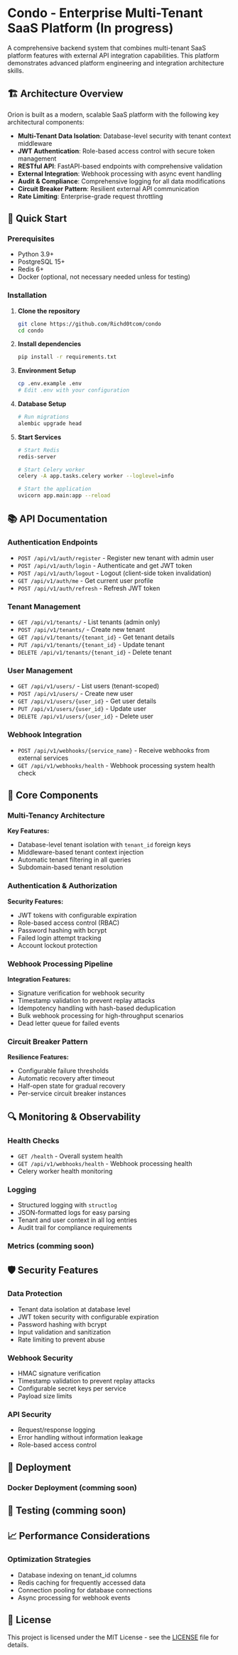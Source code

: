 # Condo - Enterprise Multi-Tenant SaaS Platform (In progress)

A comprehensive backend system that combines multi-tenant SaaS platform features with external API integration capabilities. This platform demonstrates advanced platform engineering and integration architecture skills.

## 🏗️ Architecture Overview

Orion is built as a modern, scalable SaaS platform with the following key architectural components:

- **Multi-Tenant Data Isolation**: Database-level security with tenant context middleware
- **JWT Authentication**: Role-based access control with secure token management
- **RESTful API**: FastAPI-based endpoints with comprehensive validation
- **External Integration**: Webhook processing with async event handling
- **Audit & Compliance**: Comprehensive logging for all data modifications
- **Circuit Breaker Pattern**: Resilient external API communication
- **Rate Limiting**: Enterprise-grade request throttling



## 🚀 Quick Start

### Prerequisites

- Python 3.9+
- PostgreSQL 15+
- Redis 6+
- Docker (optional, not necessary needed unless for testing)

### Installation

1. **Clone the repository**
   ```bash
   git clone https://github.com/Richd0tcom/condo
   cd condo
   ```

2. **Install dependencies**
   ```bash
   pip install -r requirements.txt
   ```

3. **Environment Setup**
   ```bash
   cp .env.example .env
   # Edit .env with your configuration
   ```

4. **Database Setup**
   ```bash
   # Run migrations
   alembic upgrade head
   ```

5. **Start Services**
   ```bash
   # Start Redis
   redis-server

   # Start Celery worker
   celery -A app.tasks.celery worker --loglevel=info

   # Start the application
   uvicorn app.main:app --reload
   ```

## 📚 API Documentation

### Authentication Endpoints

- `POST /api/v1/auth/register` - Register new tenant with admin user
- `POST /api/v1/auth/login` - Authenticate and get JWT token
- `POST /api/v1/auth/logout` - Logout (client-side token invalidation)
- `GET /api/v1/auth/me` - Get current user profile
- `POST /api/v1/auth/refresh` - Refresh JWT token

### Tenant Management

- `GET /api/v1/tenants/` - List tenants (admin only)
- `POST /api/v1/tenants/` - Create new tenant
- `GET /api/v1/tenants/{tenant_id}` - Get tenant details
- `PUT /api/v1/tenants/{tenant_id}` - Update tenant
- `DELETE /api/v1/tenants/{tenant_id}` - Delete tenant

### User Management

- `GET /api/v1/users/` - List users (tenant-scoped)
- `POST /api/v1/users/` - Create new user
- `GET /api/v1/users/{user_id}` - Get user details
- `PUT /api/v1/users/{user_id}` - Update user
- `DELETE /api/v1/users/{user_id}` - Delete user

### Webhook Integration

- `POST /api/v1/webhooks/{service_name}` - Receive webhooks from external services
- `GET /api/v1/webhooks/health` - Webhook processing system health check

## 🔧 Core Components

### Multi-Tenancy Architecture

**Key Features:**
- Database-level tenant isolation with `tenant_id` foreign keys
- Middleware-based tenant context injection
- Automatic tenant filtering in all queries
- Subdomain-based tenant resolution

### Authentication & Authorization

**Security Features:**
- JWT tokens with configurable expiration
- Role-based access control (RBAC)
- Password hashing with bcrypt
- Failed login attempt tracking
- Account lockout protection

### Webhook Processing Pipeline

**Integration Features:**
- Signature verification for webhook security
- Timestamp validation to prevent replay attacks
- Idempotency handling with hash-based deduplication
- Bulk webhook processing for high-throughput scenarios
- Dead letter queue for failed events

### Circuit Breaker Pattern

**Resilience Features:**
- Configurable failure thresholds
- Automatic recovery after timeout
- Half-open state for gradual recovery
- Per-service circuit breaker instances



## 🔍 Monitoring & Observability

### Health Checks

- `GET /health` - Overall system health
- `GET /api/v1/webhooks/health` - Webhook processing health
- Celery worker health monitoring

### Logging

- Structured logging with `structlog`
- JSON-formatted logs for easy parsing
- Tenant and user context in all log entries
- Audit trail for compliance requirements

### Metrics (comming soon)


## 🛡️ Security Features

### Data Protection

- Tenant data isolation at database level
- JWT token security with configurable expiration
- Password hashing with bcrypt
- Input validation and sanitization
- Rate limiting to prevent abuse

### Webhook Security

- HMAC signature verification
- Timestamp validation to prevent replay attacks
- Configurable secret keys per service
- Payload size limits

### API Security

- Request/response logging
- Error handling without information leakage
- Role-based access control

## 🚀 Deployment

### Docker Deployment (comming soon)




## 🧪 Testing (comming soon)


## 📈 Performance Considerations

### Optimization Strategies

- Database indexing on tenant_id columns
- Redis caching for frequently accessed data
- Connection pooling for database connections
- Async processing for webhook events




## 📄 License

This project is licensed under the MIT License - see the [LICENSE](LICENSE) file for details.
